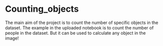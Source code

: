 # Counting_objects
The main aim of the project is to count the number of specific objects in the dataset.
The example in the uploaded notebook is to count the number of people in the dataset.
But it can be used to calculate any object in the image!
